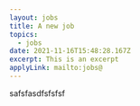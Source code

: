 ```yaml
---
layout: jobs
title: A new job
topics:
  - jobs
date: 2021-11-16T15:48:28.167Z
excerpt: This is an excerpt
applyLink: mailto:jobs@
---
```

safsfasdfsfsfsf